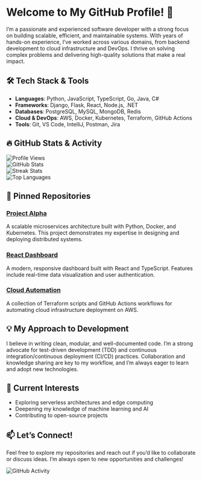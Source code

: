 # Welcome to My GitHub Profile! 👋  

I’m a passionate and experienced software developer with a strong focus on building scalable, efficient, and maintainable systems. With years of hands-on experience, I’ve worked across various domains, from backend development to cloud infrastructure and DevOps. I thrive on solving complex problems and delivering high-quality solutions that make a real impact.  

## 🛠️ Tech Stack & Tools  
- **Languages**: Python, JavaScript, TypeScript, Go, Java, C#  
- **Frameworks**: Django, Flask, React, Node.js, .NET  
- **Databases**: PostgreSQL, MySQL, MongoDB, Redis  
- **Cloud & DevOps**: AWS, Docker, Kubernetes, Terraform, GitHub Actions  
- **Tools**: Git, VS Code, IntelliJ, Postman, Jira  

## 🔥 GitHub Stats & Activity  

![Profile Views](https://komarev.com/ghpvc/?username=bernadettecasey382&color=blue)  
![GitHub Stats](https://github-readme-stats.vercel.app/api?username=bernadettecasey382&show_icons=true&theme=radical)  
![Streak Stats](https://github-readme-streak-stats.herokuapp.com/?user=bernadettecasey382&theme=radical)  
![Top Languages](https://github-readme-stats.vercel.app/api/top-langs/?username=bernadettecasey382&layout=compact&theme=radical)  

## 🚀 Pinned Repositories  

### [Project Alpha](https://github.com/bernadettecasey382/project-alpha)  
A scalable microservices architecture built with Python, Docker, and Kubernetes. This project demonstrates my expertise in designing and deploying distributed systems.  

### [React Dashboard](https://github.com/bernadettecasey382/react-dashboard)  
A modern, responsive dashboard built with React and TypeScript. Features include real-time data visualization and user authentication.  

### [Cloud Automation](https://github.com/bernadettecasey382/cloud-automation)  
A collection of Terraform scripts and GitHub Actions workflows for automating cloud infrastructure deployment on AWS.  

## 💡 My Approach to Development  
I believe in writing clean, modular, and well-documented code. I’m a strong advocate for test-driven development (TDD) and continuous integration/continuous deployment (CI/CD) practices. Collaboration and knowledge sharing are key to my workflow, and I’m always eager to learn and adopt new technologies.  

## 🌱 Current Interests  
- Exploring serverless architectures and edge computing  
- Deepening my knowledge of machine learning and AI  
- Contributing to open-source projects  

## 📫 Let’s Connect!  
Feel free to explore my repositories and reach out if you’d like to collaborate or discuss ideas. I’m always open to new opportunities and challenges!  

![GitHub Activity](https://github-readme-activity-graph.vercel.app/graph?username=bernadettecasey382&theme=react-dark)
